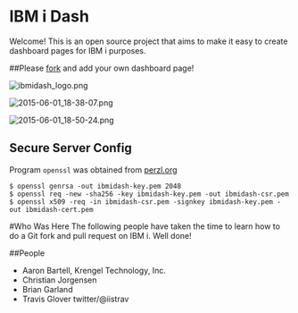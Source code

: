 # IBM i Dash
Welcome!  This is an open source project that aims to make it easy to create dashboard pages for IBM i purposes.

##Please [fork](http://www.ibmsystemsmag.com/ibmi/developer/general/How-to-Contribute-to-Open-Source-Projects/) and add your own dashboard page!

![ibmidash_logo.png](https://bitbucket.org/repo/LjEMEz/images/345524619-ibmidash_logo.png)

![2015-06-01_18-38-07.png](https://bitbucket.org/repo/LjEMEz/images/613510403-2015-06-01_18-38-07.png)

![2015-06-01_18-50-24.png](https://bitbucket.org/repo/LjEMEz/images/65460062-2015-06-01_18-50-24.png)

## Secure Server Config
Program `openssl` was obtained from [perzl.org](http://perzl.org)

```
$ openssl genrsa -out ibmidash-key.pem 2048
$ openssl req -new -sha256 -key ibmidash-key.pem -out ibmidash-csr.pem
$ openssl x509 -req -in ibmidash-csr.pem -signkey ibmidash-key.pem -out ibmidash-cert.pem
```

#Who Was Here
The following people have taken the time to learn how to do a Git fork and pull request on IBM i.  Well done!

##People
- Aaron Bartell, Krengel Technology, Inc.
- Christian Jorgensen
- Brian Garland
- Travis Glover twitter/@iistrav
